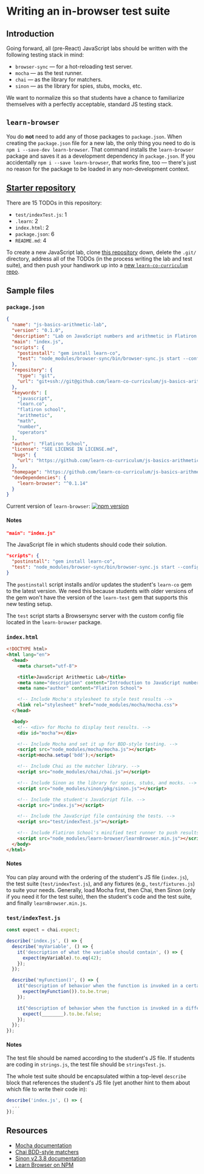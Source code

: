 # Writing an in-browser test suite

## Introduction

Going forward, all (pre-React) JavaScript labs should be written with the following testing stack in mind:

* `browser-sync` — for a hot-reloading test server.
* `mocha` — as the test runner.
* `chai` — as the library for matchers.
* `sinon` — as the library for spies, stubs, mocks, etc.

We want to normalize this so that students have a chance to familiarize themselves with a perfectly acceptable, standard JS testing stack.

## `learn-browser`

You do **not** need to add any of those packages to `package.json`. When creating the `package.json` file for a new lab, the only thing you need to do is `npm i --save-dev learn-browser`. That command installs the `learn-browser` package and saves it as a development dependency in `package.json`. If you accidentally `npm i --save learn-browser`, that works fine, too — there's just no reason for the package to be loaded in any non-development context.

## [Starter repository](https://github.com/learn-co-curriculum/template-js-lab-with-browser-based-mocha-tests)

There are 15 TODOs in this repository:

* `test/indexTest.js`: 1
* `.learn`: 2
* `index.html`: 2
* `package.json`: 6
* `README.md`: 4

To create a new JavaScript lab, clone [this repository](https://github.com/learn-co-curriculum/template-js-lab-with-browser-based-mocha-tests) down, delete the `.git/` directory, address all of the TODOs (in the process writing the lab and test suite), and then push your handiwork up into a [new `learn-co-curriculum` repo](https://github.com/new).

## Sample files

### `package.json`

```json
{
  "name": "js-basics-arithmetic-lab",
  "version": "0.1.0",
  "description": "Lab on JavaScript numbers and arithmetic in Flatiron School's Learn.co curriculum.",
  "main": "index.js",
  "scripts": {
    "postinstall": "gem install learn-co",
    "test": "node_modules/browser-sync/bin/browser-sync.js start --config node_modules/learn-browser/bs-config.js"
  },
  "repository": {
    "type": "git",
    "url": "git+ssh://git@github.com/learn-co-curriculum/js-basics-arithmetic-lab.git"
  },
  "keywords": [
    "javascript",
    "learn.co",
    "flatiron school",
    "arithmetic",
    "math",
    "number",
    "operators"
  ],
  "author": "Flatiron School",
  "license": "SEE LICENSE IN LICENSE.md",
  "bugs": {
    "url": "https://github.com/learn-co-curriculum/js-basics-arithmetic-lab/issues"
  },
  "homepage": "https://github.com/learn-co-curriculum/js-basics-arithmetic-lab#readme",
  "devDependencies": {
    "learn-browser": "^0.1.14"
  }
}
```

Current version of `learn-browser`: [![npm version](https://badge.fury.io/js/learn-browser.svg)](https://www.npmjs.com/package/learn-browser)

#### Notes

```json
"main": "index.js"
```

The JavaScript file in which students should code their solution.

```json
"scripts": {
  "postinstall": "gem install learn-co",
  "test": "node_modules/browser-sync/bin/browser-sync.js start --config node_modules/learn-browser/bs-config.js"
}
```

The `postinstall` script installs and/or updates the student's `learn-co` gem to the latest version. We need this because students with older versions of the gem won't have the version of the `learn-test` gem that supports this new testing setup.

The `test` script starts a Browsersync server with the custom config file located in the `learn-browser` package.

### `index.html`

```html
<!DOCTYPE html>
<html lang="en">
  <head>
    <meta charset="utf-8">

    <title>JavaScript Arithmetic Lab</title>
    <meta name="description" content="Introduction to JavaScript numbers and arithmetic in the Learn.co curriculum">
    <meta name="author" content="Flatiron School">

    <!-- Include Mocha's stylesheet to style test results -->
    <link rel="stylesheet" href="node_modules/mocha/mocha.css">
  </head>

  <body>
    <!-- <div> for Mocha to display test results. -->
    <div id="mocha"></div>

    <!-- Include Mocha and set it up for BDD-style testing. -->
    <script src="node_modules/mocha/mocha.js"></script>
    <script>mocha.setup('bdd');</script>

    <!-- Include Chai as the matcher library. -->
    <script src="node_modules/chai/chai.js"></script>

    <!-- Include Sinon as the library for spies, stubs, and mocks. -->
    <script src="node_modules/sinon/pkg/sinon.js"></script>

    <!-- Include the student's JavaScript file. -->
    <script src="index.js"></script>

    <!-- Include the JavaScript file containing the tests. -->
    <script src="test/indexTest.js"></script>

    <!-- Include Flatiron School's minified test runner to push results to Learn. -->
    <script src="node_modules/learn-browser/learnBrowser.min.js"></script>
  </body>
</html>
```

#### Notes

You can play around with the ordering of the student's JS file (`index.js`), the test suite (`test/indexTest.js`), and any fixtures (e.g., `test/fixtures.js`) to suite your needs. Generally, load Mocha first, then Chai, then Sinon (only if you need it for the test suite), then the student's code and the test suite, and finally `learnBrowser.min.js`.

### `test/indexTest.js`

```js
const expect = chai.expect;

describe('index.js', () => {
  describe('myVariable', () => {
    it('description of what the variable should contain', () => {
      expect(myVariable).to.eq(42);
    });
  });

  describe('myFunction()', () => {
    it("description of behavior when the function is invoked in a certain situation", () => {
      expect(myFunction()).to.be.true;
    });

    it("description of behavior when the function is invoked in a different situation", () => {
      expect(________).to.be.false;
    });
  });
});
```

#### Notes

The test file should be named according to the student's JS file. If students are coding in `strings.js`, the test file should be `stringsTest.js`.

The whole test suite should be encapsulated within a top-level `describe` block that references the student's JS file (yet another hint to them about which file to write their code in):

```js
describe('index.js', () => {
  ...
});
```

## Resources

- [Mocha documentation](http://mochajs.org/)
- [Chai BDD-style matchers](http://chaijs.com/api/bdd/)
- [Sinon v2.3.8 documentation](http://sinonjs.org/releases/v2.3.8/)
- [Learn Browser on NPM](https://www.npmjs.com/package/learn-browser)
